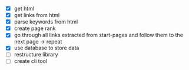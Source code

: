 - [x] get html
- [x] get links from html
- [x] parse keywords from html
- [x] create page rank
- [x] go through all links extracted from start-pages and follow them to the next page -> repeat
- [x] use database to store data
- [ ] restructure library
- [ ] create cli tool 